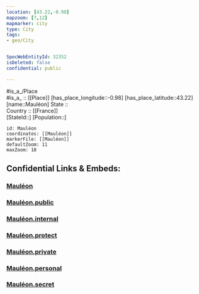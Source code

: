 ```yaml
---
location: [43.22,-0.98] 
mapzoom: [7,12] 
mapmarker: city 
type: City
tags:
- geo/City


SpocWebEntityId: 32352
isDeleted: false
confidential: public

---
```

#is_a_/Place  
#is_a_ :: [[Place]] 
[has_place_longitude::-0.98] 
[has_place_latitude::43.22] 
[name::Mauléon] 
State ::  
Country :: [[France]]  
[StateId::] 
[Population::] 



```leaflet
id: Mauléon
coordinates: [[Mauléon]] 
markerFile: [[Mauléon]] 
defaultZoom: 11 
maxZoom: 18
```


## Confidential Links & Embeds: 

### [Mauléon](/_Standards/Earth/Continent/Europe/Europe~West/France/regions~France/Nouvelle-Aquitaine/departments~Aquitaine/Pyrénées-Atlantiques/communes~Pyrénées-Atlantiques/Bayonne/cities~Bayonne/Mauléon.md) 

### [Mauléon.public](/_public/Earth/Continent/Europe/Europe~West/France/regions~France/Nouvelle-Aquitaine/departments~Aquitaine/Pyrénées-Atlantiques/communes~Pyrénées-Atlantiques/Bayonne/cities~Bayonne/Mauléon.public.md) 

### [Mauléon.internal](/_internal/Earth/Continent/Europe/Europe~West/France/regions~France/Nouvelle-Aquitaine/departments~Aquitaine/Pyrénées-Atlantiques/communes~Pyrénées-Atlantiques/Bayonne/cities~Bayonne/Mauléon.internal.md) 

### [Mauléon.protect](/_protect/Earth/Continent/Europe/Europe~West/France/regions~France/Nouvelle-Aquitaine/departments~Aquitaine/Pyrénées-Atlantiques/communes~Pyrénées-Atlantiques/Bayonne/cities~Bayonne/Mauléon.protect.md) 

### [Mauléon.private](/_private/Earth/Continent/Europe/Europe~West/France/regions~France/Nouvelle-Aquitaine/departments~Aquitaine/Pyrénées-Atlantiques/communes~Pyrénées-Atlantiques/Bayonne/cities~Bayonne/Mauléon.private.md) 

### [Mauléon.personal](/_personal/Earth/Continent/Europe/Europe~West/France/regions~France/Nouvelle-Aquitaine/departments~Aquitaine/Pyrénées-Atlantiques/communes~Pyrénées-Atlantiques/Bayonne/cities~Bayonne/Mauléon.personal.md) 

### [Mauléon.secret](/_secret/Earth/Continent/Europe/Europe~West/France/regions~France/Nouvelle-Aquitaine/departments~Aquitaine/Pyrénées-Atlantiques/communes~Pyrénées-Atlantiques/Bayonne/cities~Bayonne/Mauléon.secret.md)


